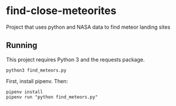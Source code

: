 # find-close-meteorites
Project that uses python and NASA data to find meteor landing sites


## Running

This project requires Python 3 and the requests package.

`python3 find_meteors.py`

First, install pipenv. Then:

```
pipenv install
pipenv run "python find_meteors.py"
```